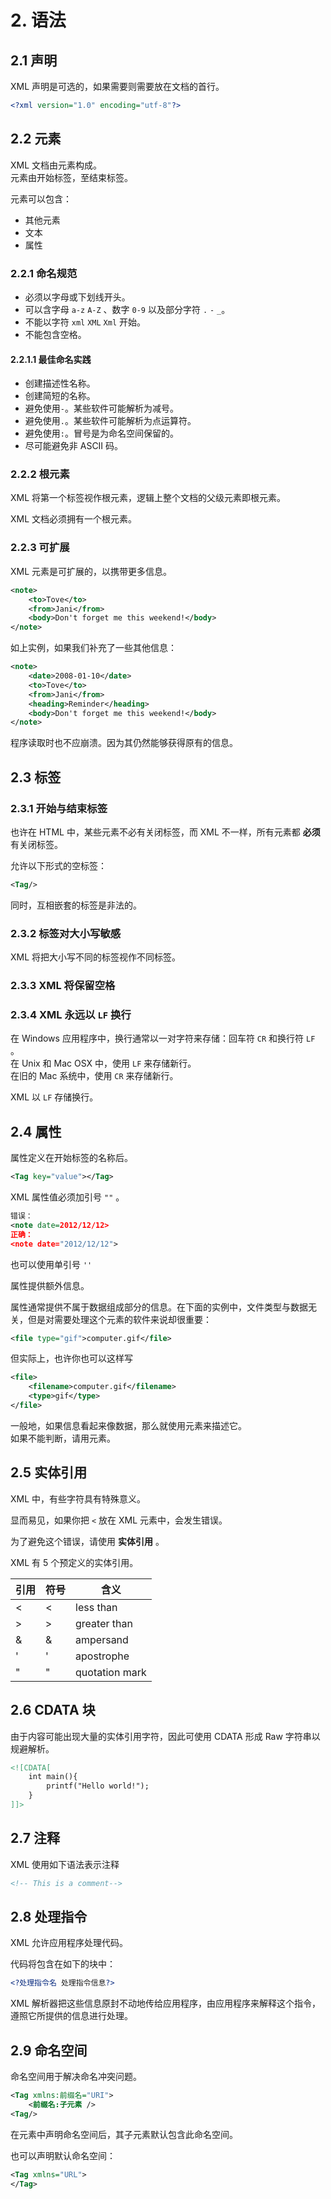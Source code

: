 # 2. 语法

## 2.1 声明

XML 声明是可选的，如果需要则需要放在文档的首行。

```XML
<?xml version="1.0" encoding="utf-8"?>
```

## 2.2 元素

XML 文档由元素构成。  
元素由开始标签，至结束标签。

元素可以包含：

- 其他元素
- 文本
- 属性

### 2.2.1 命名规范

- 必须以字母或下划线开头。
- 可以含字母 `a-z` `A-Z` 、数字 `0-9` 以及部分字符 `.` `-` `_`。
- 不能以字符 `xml` `XML` `Xml` 开始。
- 不能包含空格。

#### 2.2.1.1 最佳命名实践

- 创建描述性名称。
- 创建简短的名称。
- 避免使用`-`。某些软件可能解析为减号。
- 避免使用`.`。某些软件可能解析为点运算符。
- 避免使用`:`。冒号是为命名空间保留的。
- 尽可能避免非 ASCII 码。

### 2.2.2 根元素

XML 将第一个标签视作根元素，逻辑上整个文档的父级元素即根元素。

XML 文档必须拥有一个根元素。

### 2.2.3 可扩展

XML 元素是可扩展的，以携带更多信息。

```XML
<note>
    <to>Tove</to>
    <from>Jani</from>
    <body>Don't forget me this weekend!</body>
</note>
```

如上实例，如果我们补充了一些其他信息：

```XML
<note>
    <date>2008-01-10</date>
    <to>Tove</to>
    <from>Jani</from>
    <heading>Reminder</heading>
    <body>Don't forget me this weekend!</body>
</note>
```

程序读取时也不应崩溃。因为其仍然能够获得原有的信息。

## 2.3 标签

### 2.3.1 开始与结束标签

也许在 HTML 中，某些元素不必有关闭标签，而 XML 不一样，所有元素都 **必须** 有关闭标签。

允许以下形式的空标签：

```xml
<Tag/>
```

同时，互相嵌套的标签是非法的。

### 2.3.2 标签对大小写敏感

XML 将把大小写不同的标签视作不同标签。

### 2.3.3 XML 将保留空格

### 2.3.4 XML 永远以 `LF` 换行

在 Windows 应用程序中，换行通常以一对字符来存储：回车符 `CR` 和换行符 `LF` 。  
在 Unix 和 Mac OSX 中，使用 `LF` 来存储新行。  
在旧的 Mac 系统中，使用 `CR` 来存储新行。

XML 以 `LF` 存储换行。

## 2.4 属性

属性定义在开始标签的名称后。

```xml
<Tag key="value"></Tag>
```

XML 属性值必须加引号 `""` 。

```xml
错误：
<note date=2012/12/12>
正确：
<note date="2012/12/12">
```

也可以使用单引号 `''`

属性提供额外信息。

属性通常提供不属于数据组成部分的信息。在下面的实例中，文件类型与数据无关，但是对需要处理这个元素的软件来说却很重要：

```XML
<file type="gif">computer.gif</file>
```

但实际上，也许你也可以这样写

```XML
<file>
    <filename>computer.gif</filename>
    <type>gif</type>
</file>
```

一般地，如果信息看起来像数据，那么就使用元素来描述它。  
如果不能判断，请用元素。

## 2.5 实体引用

XML 中，有些字符具有特殊意义。

显而易见，如果你把 `<` 放在 XML 元素中，会发生错误。

为了避免这个错误，请使用 **实体引用** 。

XML 有 5 个预定义的实体引用。

| 引用   | 符号 | 含义           |
| ------ | ---- | -------------- |
| &lt;   | <    | less than      |
| &gt;   | >    | greater than   |
| &amp;  | &    | ampersand      |
| &apos; | '    | apostrophe     |
| &quot; | "    | quotation mark |

## 2.6 CDATA 块

由于内容可能出现大量的实体引用字符，因此可使用 CDATA 形成 Raw 字符串以规避解析。

```xml
<![CDATA[
    int main(){
        printf("Hello world!");
    }
]]>
```

## 2.7 注释

XML 使用如下语法表示注释

```XML
<!-- This is a comment-->
```

## 2.8 处理指令

XML 允许应用程序处理代码。

代码将包含在如下的块中：

```xml
<?处理指令名 处理指令信息?>
```

XML 解析器把这些信息原封不动地传给应用程序，由应用程序来解释这个指令，遵照它所提供的信息进行处理。

## 2.9 命名空间

命名空间用于解决命名冲突问题。

```xml
<Tag xmlns:前缀名="URI">
    <前缀名:子元素 />
<Tag/>
```

在元素中声明命名空间后，其子元素默认包含此命名空间。

也可以声明默认命名空间：

```xml
<Tag xmlns="URL">
</Tag>
```
